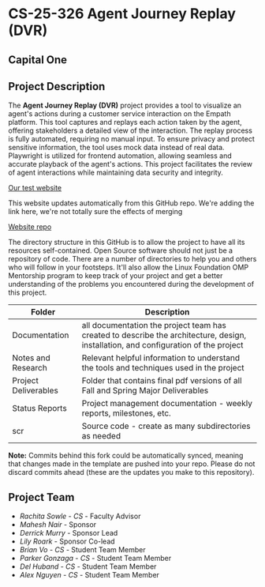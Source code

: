 # CS-25-326 Agent Journey Replay (DVR)

## **Capital One**

## Project Description
The **Agent Journey Replay (DVR)** project provides a tool to visualize an agent's actions during a customer service interaction on the Empath platform. This tool captures and replays each action taken by the agent, offering stakeholders a detailed view of the interaction. The replay process is fully automated, requiring no manual input. To ensure privacy and protect sensitive information, the tool uses mock data instead of real data. Playwright is utilized for frontend automation, allowing seamless and accurate playback of the agent's actions. This project facilitates the review of agent interactions while maintaining data security and integrity.

[Our test website](capitaloneagentdashboard.azurewebsites.net)

This website updates automatically from this GitHub repo. We're adding the link here, we're not totally sure the effects of merging

[Website repo](https://github.com/bvo24/CapitalOneAgentDashboard)

The directory structure in this GitHub is to allow the project to have all its resources self-contained.
Open Source software should not just be a repository of code.  There are a number of directories to help you and others who will 
follow in your footsteps.  It'll also allow the Linux Foundation OMP Mentorship program to keep track of your project and get
a better understanding of the problems you encountered during the development of this project. 

| Folder | Description |
|---|---|
| Documentation |  all documentation the project team has created to describe the architecture, design, installation, and configuration of the project |
| Notes and Research | Relevant helpful information to understand the tools and techniques used in the project |
| Project Deliverables | Folder that contains final pdf versions of all Fall and Spring Major Deliverables |
| Status Reports | Project management documentation - weekly reports, milestones, etc. |
| scr | Source code - create as many subdirectories as needed |

**Note:** Commits behind this fork could be automatically synced, meaning that changes made in the template are pushed into your repo. Please do not discard commits ahead (these are the updates you make to this repository).

## Project Team
- *Rachita Sowle*  - *CS* - Faculty Advisor
- *Mahesh Nair* - Sponsor
- *Derrick Murry* - Sponsor Lead
- *Lily Roark* - Sponsor Co-lead
- *Brian Vo* - *CS* - Student Team Member
- *Parker Gonzaga* - *CS* - Student Team Member
- *Del Huband* - *CS* - Student Team Member
- *Alex Nguyen* - *CS* - Student Team Member
